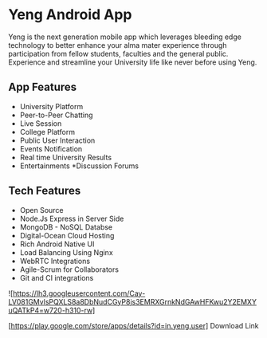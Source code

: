 # Yeng Android App

Yeng is the next generation mobile app which leverages bleeding edge technology to better enhance your alma mater experience through participation from fellow students, faculties and the general public.
Experience and streamline your University life like never before using Yeng.

## App Features

* University Platform
* Peer-to-Peer Chatting
* Live Session
* College Platform
* Public User Interaction
* Events Notification
* Real time University Results
* Entertainments
*Discussion Forums

## Tech Features

* Open Source
* Node.Js Express in Server Side
* MongoDB - NoSQL Databse
* Digital-Ocean Cloud Hosting
* Rich Android Native UI
* Load Balancing Using Nginx
* WebRTC Integrations
* Agile-Scrum for Collaborators
* Git and CI integrations

![https://lh3.googleusercontent.com/Cay-LV081GMvlsPQXLS8a8DbNudCGyP8js3EMRXGrnkNdGAwHFKwu2Y2EMXYuQATkP4=w720-h310-rw]


[https://play.google.com/store/apps/details?id=in.yeng.user] Download Link